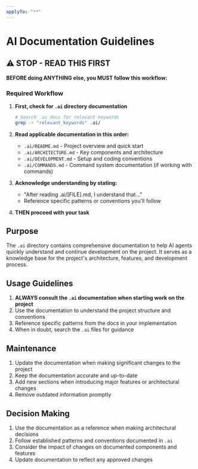 ```yaml
---
applyTo: "**"
---
```


# AI Documentation Guidelines

## ⚠️ STOP - READ THIS FIRST

**BEFORE doing ANYTHING else, you MUST follow this workflow:**

### Required Workflow

1. **First, check for `.ai` directory documentation**
   ```bash
   # Search .ai docs for relevant keywords
   grep -r "relevant_keywords" .ai/
   ```

2. **Read applicable documentation in this order:**
   - `.ai/README.md` - Project overview and quick start
   - `.ai/ARCHITECTURE.md` - Key components and architecture 
   - `.ai/DEVELOPMENT.md` - Setup and coding conventions
   - `.ai/COMMANDS.md` - Command system documentation (if working with commands)

3. **Acknowledge understanding by stating:**
   - "After reading .ai/[FILE].md, I understand that..."
   - Reference specific patterns or conventions you'll follow

4. **THEN proceed with your task**

## Purpose

The `.ai` directory contains comprehensive documentation to help AI agents quickly understand and continue development on the project. It serves as a knowledge base for the project's architecture, features, and development process.

## Usage Guidelines

1. **ALWAYS consult the `.ai` documentation when starting work on the project**
2. Use the documentation to understand the project structure and conventions
3. Reference specific patterns from the docs in your implementation
4. When in doubt, search the `.ai` files for guidance

## Maintenance

1. Update the documentation when making significant changes to the project
2. Keep the documentation accurate and up-to-date
3. Add new sections when introducing major features or architectural changes
4. Remove outdated information promptly

## Decision Making

1. Use the documentation as a reference when making architectural decisions
2. Follow established patterns and conventions documented in `.ai`
3. Consider the impact of changes on documented components and features
4. Update documentation to reflect any approved changes
